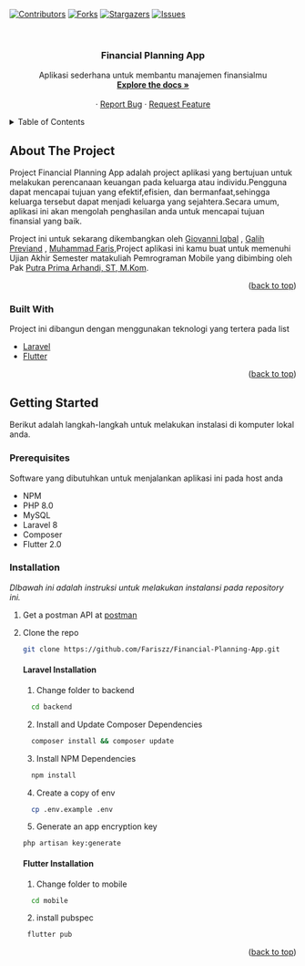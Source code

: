<div id="top"></div>

[![Contributors][contributors-shield]][contributors-url]
[![Forks][forks-shield]][forks-url]
[![Stargazers][stars-shield]][stars-url]
[![Issues][issues-shield]][issues-url]



<!-- PROJECT LOGO -->
<br />
<div align="center">
  <!-- <a href="https://github.com/othneildrew/Best-README-Template">
    <img src="images/logo.png" alt="Logo" width="80" height="80">
  </a> -->

  <h3 align="center">Financial Planning App</h3>

  <p align="center">
    Aplikasi sederhana untuk membantu manajemen finansialmu
    <br />
    <a href="https://github.com/othneildrew/Best-README-Template"><strong>Explore the docs »</strong></a>
    <br />
    <br />
    <!-- <a href="https://github.com/othneildrew/Best-README-Template">View Demo</a> -->
    ·
    <a href="https://github.com/othneildrew/Best-README-Template/issues">Report Bug</a>
    ·
    <a href="https://github.com/othneildrew/Best-README-Template/issues">Request Feature</a>
  </p>
</div>



<!-- TABLE OF CONTENTS -->
<details>
  <summary>Table of Contents</summary>
  <ol>
    <li>
      <a href="#about-the-project">About The Project</a>
      <ul>
        <li><a href="#built-with">Built With</a></li>
      </ul>
    </li>
    <li>
      <a href="#getting-started">Getting Started</a>
      <ul>
        <li><a href="#prerequisites">Prerequisites</a></li>
        <li><a href="#installation">Installation</a></li>
      </ul>
    </li>
    <li><a href="#usage">Usage</a></li>
    <li><a href="#roadmap">Roadmap</a></li>
  </ol>
</details>



<!-- ABOUT THE PROJECT -->
## About The Project

<!-- [![Product Name Screen Shot][product-screenshot]](https://example.com) -->

Project Financial Planning App adalah project aplikasi yang bertujuan untuk melakukan perencanaan keuangan pada keluarga atau individu.Pengguna dapat mencapai tujuan yang efektif,efisien, dan bermanfaat,sehingga keluarga tersebut dapat menjadi keluarga yang sejahtera.Secara umum, aplikasi ini akan mengolah penghasilan anda untuk mencapai tujuan finansial yang baik.

Project ini untuk sekarang  dikembangkan oleh <a href="https://github.com/Treenzzgod/">Giovanni Iqbal</a> , <a href="https://github.com/GalihPrev/">Galih Previand</a> , <a href="https://github.com/Fariszz/">Muhammad Faris</a>,Project aplikasi ini kamu buat untuk memenuhi Ujian Akhir Semester matakuliah Pemrograman Mobile yang dibimbing oleh Pak <a href="https://github.com/siubie"> Putra Prima Arhandi, ST, M.Kom</a>.

<p align="right">(<a href="#top">back to top</a>)</p>



### Built With

Project ini dibangun dengan menggunakan teknologi yang tertera pada list

* [Laravel](https://laravel.com)
* [Flutter](https://flutter.dev/)

<p align="right">(<a href="#top">back to top</a>)</p>



<!-- GETTING STARTED -->
## Getting Started

Berikut adalah langkah-langkah untuk melakukan instalasi di komputer lokal anda.

### Prerequisites

<!-- This is an example of how to list things you need to use the software and how to install them. -->
Software yang dibutuhkan untuk menjalankan aplikasi ini pada host anda

* NPM
* PHP 8.0
* MySQL
* Laravel 8
* Composer
* Flutter 2.0

### Installation

<!-- _Below is an example of how you can instruct your audience on installing and setting up your app. This template doesn't rely on any external dependencies or services._ -->
_DIbawah ini adalah instruksi untuk melakukan instalansi pada repository ini._

1. Get a postman API at [postman](https://www.getpostman.com/collections/dc3394914a41c06d15b6)
2. Clone the repo
   ```sh
   git clone https://github.com/Fariszz/Financial-Planning-App.git
   ```
   #### Laravel Installation
    1. Change folder to backend
    ```sh
      cd backend
    ```
    2. Install and Update Composer Dependencies
    ```sh
      composer install && composer update
    ```

    3. Install NPM Dependencies
    ```sh
      npm install
    ```
    4. Create a copy of env
    ```sh
      cp .env.example .env
    ```
    5. Generate an app encryption key
    ```
    php artisan key:generate
    ```
   #### Flutter Installation
    1. Change folder to mobile
    ```sh
      cd mobile
    ```
    2. install pubspec
   ```sh
    flutter pub
   ``` 
<p align="right">(<a href="#top">back to top</a>)</p>





<!-- MARKDOWN LINKS & IMAGES -->
<!-- https://www.markdownguide.org/basic-syntax/#reference-style-links -->
[contributors-shield]: https://img.shields.io/github/contributors/Fariszz/Financial-Planning-App.svg?style=for-the-badge
[contributors-url]: https://github.com/Fariszz/Financial-Planning-App/graphs/contributors
[forks-shield]: https://img.shields.io/github/forks/Fariszz/Financial-Planning-App.svg?style=for-the-badge
[forks-url]: https://github.com/Fariszz/Financial-Planning-App/network/members
[stars-shield]: https://img.shields.io/github/stars/Fariszz/Financial-Planning-App.svg?style=for-the-badge
[stars-url]: https://github.com/Fariszz/Financial-Planning-App/stargazers
[issues-shield]: https://img.shields.io/bitbucket/issues-raw/Fariszz/Financial-Planning-App.svg?style=for-the-badge
[issues-url]: https://github.com/Fariszz/Financial-Planning-App/issues
[product-screenshot]: images/screenshot.png